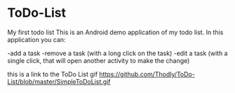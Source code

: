 # ToDo-List
My first todo list
This is an Android demo application of my todo list. 
In this application you can:

-add a task
-remove a task (with a long click on the task)
-edit a task (with a single click, that will open another activity to make the change)

this is a link to the ToDo List gif
https://github.com/Thodly/ToDo-List/blob/master/SimpleToDoList.gif
